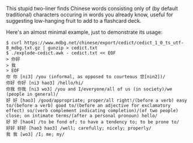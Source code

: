 This stupid two-liner finds Chinese words
consisting only of (by default traditional) characters
occuring in words you already know,
useful for suggesting low-hanging fruit to add to a flashcard deck.

Here's an almost minimal example, just to demonstrate its usage:
```
$ curl https://www.mdbg.net/chinese/export/cedict/cedict_1_0_ts_utf-8_mdbg.txt.gz | gunzip > cedict.txt
$ ./explode-cedict.awk - cedict.txt << EOF
> 你好
> 我
> EOF
你 你 [ni3] /you (informal, as opposed to courteous 您[nin2])/
你好 你好 [ni3 hao3] /hello/hi/
你我 你我 [ni3 wo3] /you and I/everyone/all of us (in society)/we (people in general)/
好 好 [hao3] /good/appropriate; proper/all right!/(before a verb) easy to/(before a verb) good to/(before an adjective for exclamatory effect) so/(verb complement indicating completion)/(of two people) close; on intimate terms/(after a personal pronoun) hello/
好 好 [hao4] /to be fond of; to have a tendency to; to be prone to/
好好 好好 [hao3 hao3] /well; carefully; nicely; properly/
我 我 [wo3] /I; me; my/
```
